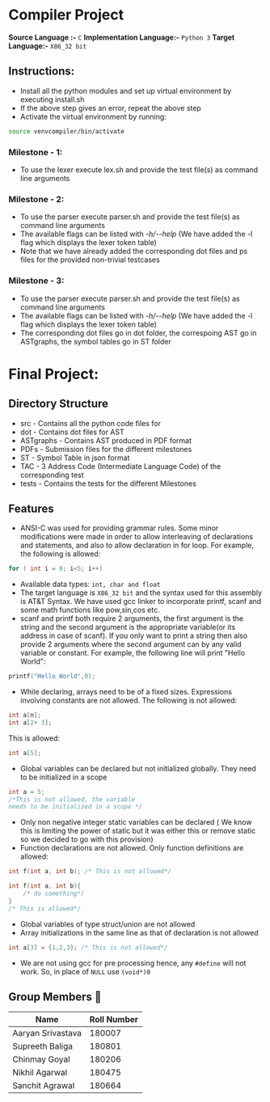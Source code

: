 # Compiler Project

**Source Language :-** `C`
**Implementation Language:-** `Python 3`
**Target Language:-** `X86_32 bit`

## Instructions:
* Install all the python modules and set up virtual environment by executing install.sh
* If the above step gives an error, repeat the above step
* Activate the virtual environment by running: 
```bash
source venvcompiler/bin/activate
```
### Milestone - 1:
* To use the lexer execute lex.sh and provide the test file(s) as command line arguments

### Milestone - 2:
* To use the parser execute parser.sh and provide the test file(s) as command line arguments
* The available flags can be listed with *-h/--help* (We have added the -l flag which displays the lexer token table)
* Note that we have already added the corresponding dot files and ps files for the provided non-trivial testcases

### Milestone - 3:
* To use the parser execute parser.sh and provide the test file(s) as command line arguments
* The available flags can be listed with *-h/--help* (We have added the -l flag which displays the lexer token table)
* The corresponding dot files go in dot folder, the correspoing AST go in ASTgraphs, the symbol tables go in ST folder

# Final Project:
## Directory Structure
* src - Contains all the python code files for
* dot - Contains dot files for AST
* ASTgraphs - Contains AST produced in PDF format
* PDFs - Submission files for the different milestones
* ST - Symbol Table in json format
* TAC - 3 Address Code (Intermediate Language Code) of the corresponding test
* tests - Contains the tests for the different Milestones


## Features
* ANSI-C was used for providing grammar rules. Some minor modifications were made in order to allow interleaving of declarations and statements, and also to allow declaration in for loop. For example, the following is allowed:
```c
for ( int i = 0; i<5; i++)
```
* Available data types:  `int, char and float`
* The target language is `X86_32 bit` and the syntax used for this assembly is AT&T Syntax. We have used gcc linker to incorporate printf, scanf and some math functions like pow,sin,cos etc.
* scanf and printf both require 2 arguments, the first argument is the string and the second argument is the appropriate variable(or its address in case of scanf). If you only want to print a string then also provide 2 arguments where the second argument can by any valid variable or constant. For example, the following line will print "Hello World":
```c
printf("Hello World",0);
```
* While declaring, arrays need to be of a fixed sizes. Expressions involving constants are not allowed. The following is not allowed:
```c
int a[n];
int a[2+ 3];
```
This is allowed:
```c
int a[5];
```
* Global variables can be declared but not initialized globally. They need to be initialized in a scope
```c
int a = 5; 
/*This is not allowed, the variable 
needs to be initialized in a scope */
```
* Only non negative integer static variables can be declared ( We know this is limiting the power of static but it was either this or remove static so we decided to go with this provision)
* Function declarations are not allowed. Only function definitions are allowed:
```c
int f(int a, int b); /* This is not allowed*/

int f(int a, int b){
    /* do something*/
}
/* This is allowed*/
```
* Global variables of type struct/union are not allowed
* Array initializations in the same line as that of declaration is not allowed
```c
int a[3] = {1,2,3}; /* This is not allowed*/
```
* We are not using gcc for pre processing hence, any `#define` will not work. So, in place of `NULL` use `(void*)0`

## Group Members :boy:

| Name | Roll Number |
| ----------- | ------- |
| Aaryan Srivastava | 180007 |
| Supreeth Baliga | 180801 |
| Chinmay Goyal | 180206 |
| Nikhil Agarwal | 180475 |
| Sanchit Agrawal | 180664 | 
